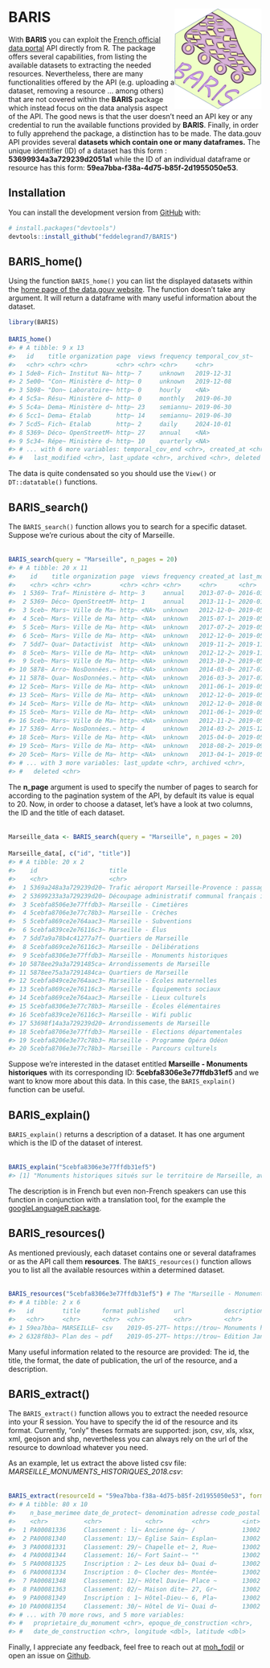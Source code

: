 
<!-- README.md is generated from README.Rmd. Please edit that file -->

# BARIS <a><img src='man/figures/hex.png' align="right" height="200" /></a>

<!-- badges: start -->

<!-- badges: end -->

With **BARIS** you can exploit the [French official data
portal](https://www.data.gouv.fr/fr/) API directly from R. The package
offers several capabilities, from listing the available datasets to
extracting the needed resources. Nevertheless, there are many
functionalities offered by the API (e.g. uploading a dataset, removing a
resource … among others) that are not covered within the **BARIS**
package which instead focus on the data analysis aspect of the API. The
good news is that the user doesn’t need an API key or any credential to
run the available functions provided by **BARIS**. Finally, in order to
fully apprehend the package, a distinction has to be made. The data.gouv
API provides several **datasets which contain one or many dataframes.**
The unique identifier (ID) of a dataset has this form :
**53699934a3a729239d2051a1** while the ID of an individual dataframe or
resource has this form: **59ea7bba-f38a-4d75-b85f-2d1955050e53**.

## Installation

You can install the development version from
[GitHub](https://github.com/) with:

``` r
# install.packages("devtools")
devtools::install_github("feddelegrand7/BARIS")
```

## BARIS\_home()

Using the function `BARIS_home()` you can list the displayed datasets
within the [home page of the data.gouv
website](https://www.data.gouv.fr/fr/). The function doesn’t take any
argument. It will return a dataframe with many useful information about
the dataset.

``` r
library(BARIS)

BARIS_home()
#> # A tibble: 9 x 13
#>   id    title organization page  views frequency temporal_cov_st~
#>   <chr> <chr> <chr>        <chr> <chr> <chr>     <chr>           
#> 1 5de8~ Fich~ Institut Na~ http~ 7     unknown   2019-12-31      
#> 2 5e00~ "Con~ Ministère d~ http~ 0     unknown   2019-12-08      
#> 3 5b98~ "Don~ Laboratoire~ http~ 0     hourly    <NA>            
#> 4 5c5a~ Résu~ Ministère d~ http~ 0     monthly   2019-06-30      
#> 5 5c4a~ Dema~ Ministère d~ http~ 23    semiannu~ 2019-06-30      
#> 6 5cc1~ Dema~ Etalab       http~ 14    semiannu~ 2019-06-30      
#> 7 5cd5~ Fich~ Etalab       http~ 2     daily     2024-10-01      
#> 8 5369~ Déco~ OpenStreetM~ http~ 27    annual    <NA>            
#> 9 5c34~ Répe~ Ministère d~ http~ 10    quarterly <NA>            
#> # ... with 6 more variables: temporal_cov_end <chr>, created_at <chr>,
#> #   last_modified <chr>, last_update <chr>, archived <chr>, deleted <chr>
```

The data is quite condensated so you should use the `View()` or
`DT::datatable()` functions.

## BARIS\_search()

The `BARIS_search()` function allows you to search for a specific
dataset. Suppose we’re curious about the city of Marseille.

``` r

BARIS_search(query = "Marseille", n_pages = 20)
#> # A tibble: 20 x 11
#>    id    title organization page  views frequency created_at last_modified
#>    <chr> <chr> <chr>        <chr> <chr> <chr>     <chr>      <chr>        
#>  1 5369~ Traf~ Ministère d~ http~ 3     annual    2013-07-0~ 2016-03-04T0~
#>  2 5369~ Déco~ OpenStreetM~ http~ 1     annual    2013-11-1~ 2020-01-02T1~
#>  3 5ceb~ Mars~ Ville de Ma~ http~ <NA>  unknown   2012-12-0~ 2019-05-09T0~
#>  4 5ceb~ Mars~ Ville de Ma~ http~ <NA>  unknown   2015-07-1~ 2019-05-09T0~
#>  5 5ceb~ Mars~ Ville de Ma~ http~ <NA>  unknown   2017-07-2~ 2019-05-09T0~
#>  6 5ceb~ Mars~ Ville de Ma~ http~ <NA>  unknown   2012-12-0~ 2019-05-09T0~
#>  7 5dd7~ Quar~ Datactivist  http~ <NA>  unknown   2019-11-2~ 2019-11-22T1~
#>  8 5ceb~ Mars~ Ville de Ma~ http~ <NA>  unknown   2012-12-2~ 2019-11-15T0~
#>  9 5ceb~ Mars~ Ville de Ma~ http~ <NA>  unknown   2013-10-2~ 2019-05-09T0~
#> 10 5878~ Arro~ NosDonnées.~ http~ <NA>  unknown   2014-03-0~ 2017-07-10T0~
#> 11 5878~ Quar~ NosDonnées.~ http~ <NA>  unknown   2016-03-3~ 2017-07-10T0~
#> 12 5ceb~ Mars~ Ville de Ma~ http~ <NA>  unknown   2011-06-1~ 2019-05-09T0~
#> 13 5ceb~ Mars~ Ville de Ma~ http~ <NA>  unknown   2012-12-0~ 2019-05-09T0~
#> 14 5ceb~ Mars~ Ville de Ma~ http~ <NA>  unknown   2012-12-0~ 2018-08-22T0~
#> 15 5ceb~ Mars~ Ville de Ma~ http~ <NA>  unknown   2011-06-1~ 2019-05-09T0~
#> 16 5ceb~ Mars~ Ville de Ma~ http~ <NA>  unknown   2012-11-2~ 2019-05-09T0~
#> 17 5369~ Arro~ NosDonnées.~ http~ 4     unknown   2014-03-2~ 2015-12-06T1~
#> 18 5ceb~ Mars~ Ville de Ma~ http~ <NA>  unknown   2015-04-0~ 2019-05-09T0~
#> 19 5ceb~ Mars~ Ville de Ma~ http~ <NA>  unknown   2018-08-2~ 2019-09-18T0~
#> 20 5ceb~ Mars~ Ville de Ma~ http~ <NA>  unknown   2013-04-1~ 2019-05-09T0~
#> # ... with 3 more variables: last_update <chr>, archived <chr>,
#> #   deleted <chr>
```

The **n\_page** argument is used to specify the number of pages to
search for according to the pagination system of the API, by default its
value is equal to 20. Now, in order to choose a dataset, let’s have a
look at two columns, the ID and the title of each dataset.

``` r

Marseille_data <- BARIS_search(query = "Marseille", n_pages = 20)

Marseille_data[, c("id", "title")]
#> # A tibble: 20 x 2
#>    id                    title                                             
#>    <chr>                 <chr>                                             
#>  1 5369a248a3a729239d20~ Trafic aéroport Marseille-Provence : passagers et~
#>  2 53699233a3a729239d20~ Découpage administratif communal français issu d'~
#>  3 5cebfa8506e3e77ffdb3~ Marseille - Cimetières                            
#>  4 5cebfa8706e3e77c78b3~ Marseille - Crèches                               
#>  5 5cebfa869ce2e764aac3~ Marseille - Subventions                           
#>  6 5cebfa839ce2e76116c3~ Marseille - Élus                                  
#>  7 5dd7a9a78b4c41277a7f~ Quartiers de Marseille                            
#>  8 5cebfa869ce2e76116c3~ Marseille - Délibérations                         
#>  9 5cebfa8306e3e77ffdb3~ Marseille - Monuments historiques                 
#> 10 5878ee29a3a7291485ca~ Arrondissements de Marseille                      
#> 11 5878ee75a3a7291484ca~ Quartiers de Marseille                            
#> 12 5cebfa849ce2e764aac3~ Marseille - Écoles maternelles                    
#> 13 5cebfa869ce2e76116c3~ Marseille - Équipements sociaux                   
#> 14 5cebfa869ce2e764aac3~ Marseille - Lieux culturels                       
#> 15 5cebfa8306e3e77c78b3~ Marseille - Écoles élémentaires                   
#> 16 5cebfa839ce2e76116c3~ Marseille - Wifi public                           
#> 17 53698f14a3a729239d20~ Arrondissements de Marseille                      
#> 18 5cebfa8706e3e77ffdb3~ Marseille - Elections départementales             
#> 19 5cebfa8206e3e77c78b3~ Marseille - Programme Opéra Odéon                 
#> 20 5cebfa8706e3e77c78b3~ Marseille - Parcours culturels
```

Suppose we’re interested in the dataset entitled **Marseille - Monuments
historiques** with its corresponding ID: **5cebfa8306e3e77ffdb31ef5**
and we want to know more about this data. In this case, the
`BARIS_explain()` function can be useful.

## BARIS\_explain()

`BARIS_explain()` returns a description of a dataset. It has one
argument which is the ID of the dataset of interest.

``` r

BARIS_explain("5cebfa8306e3e77ffdb31ef5")
#> [1] "Monuments historiques situés sur le territoire de Marseille, avec adresse, numéro de base Mérimée (base de données du Ministère de la Culture recensant les monuments historiques de toute la France) et points de géolocalisation"
```

The description is in French but even non-French speakers can use this
function in conjunction with a translation tool, for the example the
[googleLanguageR
package](https://cran.r-project.org/package=googleLanguageR).

## BARIS\_resources()

As mentioned previously, each dataset contains one or several dataframes
or as the API call them **resources**. The `BARIS_resources()` function
allows you to list all the available resources within a determined
dataset.

``` r

BARIS_resources("5cebfa8306e3e77ffdb31ef5") # The "Marseille - Monuments historiques" ID
#> # A tibble: 2 x 6
#>   id        title      format published    url           description       
#>   <chr>     <chr>      <chr>  <chr>        <chr>         <chr>             
#> 1 59ea7bba~ MARSEILLE~ csv    2019-05-27T~ https://trou~ Monuments histori~
#> 2 6328f8b3~ Plan des ~ pdf    2019-05-27T~ https://trou~ Edition Janvier 2~
```

Many useful information related to the resource are provided: The id,
the title, the format, the date of publication, the url of the resource,
and a description.

## BARIS\_extract()

The `BARIS_extract()` function allows you to extract the needed resource
into your R session. You have to specify the id of the resource and its
format. Currently, “only” theses formats are supported: json, csv, xls,
xlsx, xml, geojson and shp, nevertheless you can always rely on the url
of the resource to download whatever you need.

As an example, let us extract the above listed csv file:
*MARSEILLE\_MONUMENTS\_HISTORIQUES\_2018.csv*:

``` r

BARIS_extract(resourceId = "59ea7bba-f38a-4d75-b85f-2d1955050e53", format = "csv")
#> # A tibble: 80 x 10
#>    n_base_merimee date_de_protect~ denomination adresse code_postal
#>    <chr>          <chr>            <chr>        <chr>         <int>
#>  1 PA00081336     Classement : li~ Ancienne ég~ /             13002
#>  2 PA00081340     Classement: 13/~ Eglise Sain~ Esplan~       13002
#>  3 PA00081331     Classement: 29/~ Chapelle et~ 2, Rue~       13002
#>  4 PA00081344     Classement: 16/~ Fort Saint-~ ""            13002
#>  5 PA00081325     Inscription : 2~ Les deux bâ~ Quai d~       13002
#>  6 PA00081334     Inscription : 0~ Clocher des~ Montée~       13002
#>  7 PA00081348     Classement: 12/~ Hôtel Davie~ Place ~       13002
#>  8 PA00081363     Classement: 02/~ Maison dite~ 27, Gr~       13002
#>  9 PA00081349     Inscription : 1~ Hôtel-Dieu-~ 6, Pla~       13002
#> 10 PA00081354     Classement: 30/~ Hôtel de Vi~ Quai d~       13002
#> # ... with 70 more rows, and 5 more variables:
#> #   proprietaire_du_monument <chr>, epoque_de_construction <chr>,
#> #   date_de_construction <chr>, longitude <dbl>, latitude <dbl>
```

Finally, I appreciate any feedback, feel free to reach out at
[moh\_fodil](https://twitter.com/moh_fodil) or open an issue on
[Github](https://github.com/feddelegrand7/BARIS/issues).
